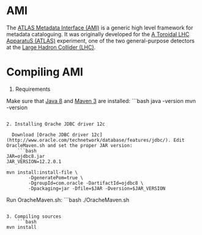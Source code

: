 AMI
===

The [ATLAS Metadata Interface (AMI)](http://www.cern.ch/ami/) is a generic high level framework for metadata cataloguing. It was originally developed for the [A Toroidal LHC ApparatuS (ATLAS)](http://home.web.cern.ch/about/experiments/atlas) experiment, one of the two general-purpose detectors at the [Large Hadron Collider (LHC)](http://home.web.cern.ch/about/accelerators/large-hadron-collider).

Compiling AMI
=============

1. Requirements

  Make sure that [Java 8](http://www.oracle.com/technetwork/java/javase/) and [Maven 3](http://maven.apache.org/) are installed:
	```bash
java -version
mvn -version
```

2. Installing Orache JDBC driver 12c

  Download [Orache JDBC driver 12c](http://www.oracle.com/technetwork/database/features/jdbc/). Edit OracleMaven.sh and set the proper JAR version:
	```bash
JAR=ojdbc8.jar
JAR_VERSION=12.2.0.1

mvn install:install-file \
        -DgeneratePom=true \
        -DgroupId=com.oracle -DartifactId=ojdbc8 \
        -Dpackaging=jar -Dfile=$JAR -Dversion=$JAR_VERSION
```

  Run OracheMaven.sh:
	```bash
./OracheMaven.sh
```

3. Compiling sources
	```bash
mvn install
```
